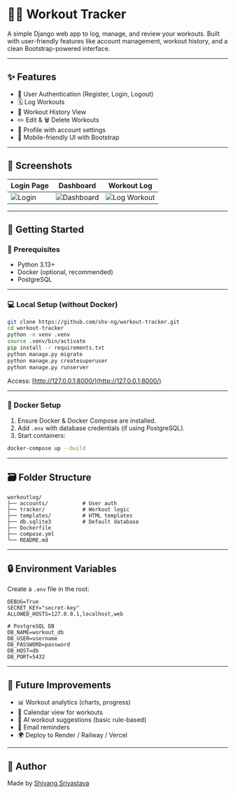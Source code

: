 # 🏋️‍♂️ Workout Tracker

A simple Django web app to log, manage, and review your workouts. Built with user-friendly features like account management, workout history, and a clean Bootstrap-powered interface.

---

## ✨ Features

- 👤 User Authentication (Register, Login, Logout)
- 🗓️ Log Workouts 
- 📖 Workout History View
- ✏️ Edit & 🗑️ Delete Workouts
- 🙋 Profile with account settings
- 📱 Mobile-friendly UI with Bootstrap

---

## 📸 Screenshots

| Login Page | Dashboard | Workout Log |
|------------|-----------|-------------|
| ![Login](screenshots/login.png) | ![Dashboard](screenshots/dashboard.png) | ![Log Workout](screenshots/log_workout.png) |

---

## 🚀 Getting Started

### 🔧 Prerequisites

- Python 3.13+
- Docker (optional, recommended)
- PostgreSQL

---

### 💻 Local Setup (without Docker)

```bash
git clone https://github.com/shv-ng/workout-tracker.git
cd workout-tracker
python -m venv .venv
source .venv/bin/activate
pip install -r requirements.txt
python manage.py migrate
python manage.py createsuperuser  
python manage.py runserver
````

Access: [http://127.0.0.1:8000/](http://127.0.0.1:8000/)

---

### 🐳 Docker Setup

1. Ensure Docker & Docker Compose are installed.
2. Add `.env` with database credentials (if using PostgreSQL).
3. Start containers:

```bash
docker-compose up --build
```

---

## 🗃️ Folder Structure

```plaintext
workoutlog/
├── accounts/           # User auth
├── tracker/            # Workout logic
├── templates/          # HTML templates
├── db.sqlite3          # Default database
├── Dockerfile
├── compose.yml
└── README.md
```

---

## 🔒 Environment Variables

Create a `.env` file in the root:

```env
DEBUG=True
SECRET_KEY="secret-key"
ALLOWED_HOSTS=127.0.0.1,localhost,web

# PostgreSQL DB
DB_NAME=workout_db
DB_USER=username
DB_PASSWORD=password
DB_HOST=db
DB_PORT=5432
```

---

## 🔮 Future Improvements

* 📊 Workout analytics (charts, progress)
* 📆 Calendar view for workouts
* 🧠 AI workout suggestions (basic rule-based)
* 🔔 Email reminders
* 🌍 Deploy to Render / Railway / Vercel


---

## 🙋 Author

Made by [Shivang Srivastava](https://github.com/shv-ng)
